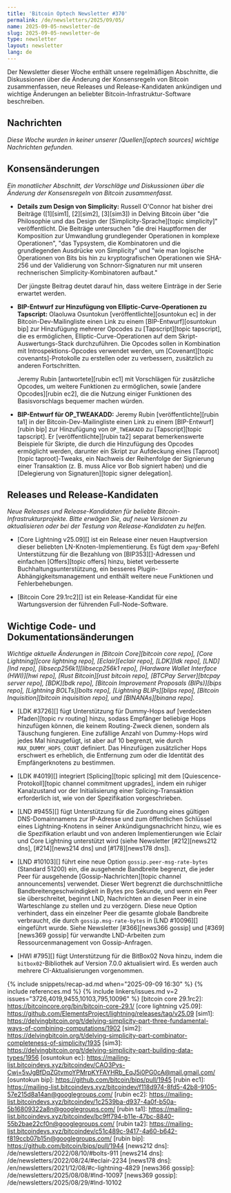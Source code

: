 ```yaml
---
title: 'Bitcoin Optech Newsletter #370'
permalink: /de/newsletters/2025/09/05/
name: 2025-09-05-newsletter-de
slug: 2025-09-05-newsletter-de
type: newsletter
layout: newsletter
lang: de
---
```

Der Newsletter dieser Woche enthält unsere regelmäßigen Abschnitte, die
Diskussionen über die Änderung der Konsensregeln von Bitcoin zusammenfassen,
neue Releases und Release-Kandidaten ankündigen und wichtige Änderungen an
beliebter Bitcoin-Infrastruktur-Software beschreiben.

## Nachrichten

_Diese Woche wurden in keiner unserer [Quellen][optech sources] wichtige Nachrichten gefunden._

## Konsensänderungen

_Ein monatlicher Abschnitt, der Vorschläge und Diskussionen über die Änderung
der Konsensregeln von Bitcoin zusammenfasst._

- **Details zum Design von Simplicity:** Russell O'Connor hat bisher
  drei Beiträge ([1][sim1], [2][sim2], [3][sim3]) in Delving Bitcoin
  über "die Philosophie und das Design der [Simplicity-Sprache][topic simplicity]"
  veröffentlicht. Die Beiträge untersuchen "die drei Hauptformen der
  Komposition zur Umwandlung grundlegender Operationen in komplexe
  Operationen", "das Typsystem, die Kombinatoren und die grundlegenden
  Ausdrücke von Simplicity" und "wie man logische Operationen von Bits
  bis hin zu kryptografischen Operationen wie SHA-256 und der
  Validierung von Schnorr-Signaturen nur mit unseren rechnerischen
  Simplicity-Kombinatoren aufbaut."

  Der jüngste Beitrag deutet darauf hin, dass weitere Einträge in der
  Serie erwartet werden.

- **BIP-Entwurf zur Hinzufügung von Elliptic-Curve-Operationen zu Tapscript:**
  Olaoluwa Osuntokun [veröffentlichte][osuntokun ec] in der Bitcoin-Dev-Mailingliste
  einen Link zu einem [BIP-Entwurf][osuntokun bip] zur Hinzufügung mehrerer
  Opcodes zu [Tapscript][topic tapscript], die es ermöglichen, Elliptic-Curve-Operationen
  auf dem Skript-Auswertungs-Stack durchzuführen. Die Opcodes sollen in
  Kombination mit Introspektions-Opcodes verwendet werden, um [Covenant][topic covenants]-Protokolle
  zu erstellen oder zu verbessern, zusätzlich zu anderen Fortschritten.

  Jeremy Rubin [antwortete][rubin ec1] mit Vorschlägen für zusätzliche
  Opcodes, um weitere Funktionen zu ermöglichen, sowie [andere Opcodes][rubin ec2],
  die die Nutzung einiger Funktionen des Basisvorschlags bequemer machen würden.

- **BIP-Entwurf für OP_TWEAKADD:** Jeremy Rubin [veröffentlichte][rubin ta1]
  in der Bitcoin-Dev-Mailingliste einen Link zu einem [BIP-Entwurf][rubin bip]
  zur Hinzufügung von `OP_TWEAKADD` zu [Tapscript][topic tapscript]. Er
  [veröffentlichte][rubin ta2] separat bemerkenswerte Beispiele für Skripte,
  die durch die Hinzufügung des Opcodes ermöglicht werden, darunter ein
  Skript zur Aufdeckung eines [Taproot][topic taproot]-Tweaks, ein Nachweis
  der Reihenfolge der Signierung einer Transaktion (z. B. muss Alice vor
  Bob signiert haben) und die [Delegierung von Signaturen][topic signer delegation].

## Releases und Release-Kandidaten

_Neue Releases und Release-Kandidaten für beliebte Bitcoin-Infrastrukturprojekte.
Bitte erwägen Sie, auf neue Versionen zu aktualisieren oder bei der Testung von
Release-Kandidaten zu helfen._

- [Core Lightning v25.09][] ist ein Release einer neuen Hauptversion
  dieser beliebten LN-Knoten-Implementierung. Es fügt dem `xpay`-Befehl
  Unterstützung für die Bezahlung von [BIP353][]-Adressen und einfachen
  [Offers][topic offers] hinzu, bietet verbesserte Buchhaltungsunterstützung,
  ein besseres Plugin-Abhängigkeitsmanagement und enthält weitere neue
  Funktionen und Fehlerbehebungen.

- [Bitcoin Core 29.1rc2][] ist ein Release-Kandidat für eine Wartungsversion
  der führenden Full-Node-Software.

## Wichtige Code- und Dokumentationsänderungen

_Wichtige aktuelle Änderungen in [Bitcoin Core][bitcoin core repo],
[Core Lightning][core lightning repo], [Eclair][eclair repo], [LDK][ldk repo],
[LND][lnd repo], [libsecp256k1][libsecp256k1 repo], [Hardware Wallet
Interface (HWI)][hwi repo], [Rust Bitcoin][rust bitcoin repo], [BTCPay
Server][btcpay server repo], [BDK][bdk repo], [Bitcoin Improvement
Proposals (BIPs)][bips repo], [Lightning BOLTs][bolts repo],
[Lightning BLIPs][blips repo], [Bitcoin Inquisition][bitcoin inquisition
repo], und [BINANAs][binana repo]._

- [LDK #3726][] fügt Unterstützung für Dummy-Hops auf [verdeckten Pfaden][topic rv routing]
  hinzu, sodass Empfänger beliebige Hops hinzufügen können, die keinem
  Routing-Zweck dienen, sondern als Täuschung fungieren. Eine zufällige
  Anzahl von Dummy-Hops wird jedes Mal hinzugefügt, ist aber auf 10 begrenzt,
  wie durch `MAX_DUMMY_HOPS_COUNT` definiert. Das Hinzufügen zusätzlicher
  Hops erschwert es erheblich, die Entfernung zum oder die Identität des
  Empfängerknotens zu bestimmen.

- [LDK #4019][] integriert [Splicing][topic splicing] mit dem
  [Quiescence-Protokoll][topic channel commitment upgrades], indem ein
  ruhiger Kanalzustand vor der Initialisierung einer Splicing-Transaktion
  erforderlich ist, wie von der Spezifikation vorgeschrieben.

- [LND #9455][] fügt Unterstützung für die Zuordnung eines gültigen
  DNS-Domainnamens zur IP-Adresse und zum öffentlichen Schlüssel eines
  Lightning-Knotens in seiner Ankündigungsnachricht hinzu, wie es die
  Spezifikation erlaubt und von anderen Implementierungen wie Eclair und
  Core Lightning unterstützt wird (siehe Newsletter [#212][news212 dns],
  [#214][news214 dns] und [#178][news178 dns]).

- [LND #10103][] führt eine neue Option `gossip.peer-msg-rate-bytes`
  (Standard 51200) ein, die ausgehende Bandbreite begrenzt, die jeder
  Peer für ausgehende [Gossip-Nachrichten][topic channel announcements]
  verwendet. Dieser Wert begrenzt die durchschnittliche Bandbreitengeschwindigkeit
  in Bytes pro Sekunde, und wenn ein Peer sie überschreitet, beginnt LND,
  Nachrichten an diesen Peer in eine Warteschlange zu stellen und zu
  verzögern. Diese neue Option verhindert, dass ein einzelner Peer die
  gesamte globale Bandbreite verbraucht, die durch `gossip.msg-rate-bytes`
  in [LND #10096][] eingeführt wurde. Siehe Newsletter [#366][news366 gossip]
  und [#369][news369 gossip] für verwandte LND-Arbeiten zum Ressourcenmanagement
  von Gossip-Anfragen.

- [HWI #795][] fügt Unterstützung für die BitBox02 Nova hinzu, indem die
  `bitbox02`-Bibliothek auf Version 7.0.0 aktualisiert wird. Es werden
  auch mehrere CI-Aktualisierungen vorgenommen.

{% include snippets/recap-ad.md when="2025-09-09 16:30" %}
{% include references.md %}
{% include linkers/issues.md v=2 issues="3726,4019,9455,10103,795,10096" %}
[bitcoin core 29.1rc2]: https://bitcoincore.org/bin/bitcoin-core-29.1/
[core lightning v25.09]: https://github.com/ElementsProject/lightning/releases/tag/v25.09
[sim1]: https://delvingbitcoin.org/t/delving-simplicity-part-three-fundamental-ways-of-combining-computations/1902
[sim2]: https://delvingbitcoin.org/t/delving-simplicity-part-combinator-completeness-of-simplicity/1935
[sim3]: https://delvingbitcoin.org/t/delving-simplicity-part-building-data-types/1956
[osuntokun ec]: https://mailing-list.bitcoindevs.xyz/bitcoindev/CAO3Pvs-Cwj=5vJgBfDqZGtvmoYPMrpKYFAYHRb_EqJ5i0PG0cA@mail.gmail.com/
[osuntokun bip]: https://github.com/bitcoin/bips/pull/1945
[rubin ec1]: https://mailing-list.bitcoindevs.xyz/bitcoindev/f118d974-8fd5-42b8-9105-57e215d8a14an@googlegroups.com/
[rubin ec2]: https://mailing-list.bitcoindevs.xyz/bitcoindev/1c2539ba-d937-4a0f-b50a-5b16809322a8n@googlegroups.com/
[rubin ta1]: https://mailing-list.bitcoindevs.xyz/bitcoindev/bc9ff794-b11e-47bc-8840-55b2bae22cf0n@googlegroups.com/
[rubin ta2]: https://mailing-list.bitcoindevs.xyz/bitcoindev/c51c489c-9417-4a60-b642-f819ccb07b15n@googlegroups.com/
[rubin bip]: https://github.com/bitcoin/bips/pull/1944
[news212 dns]: /de/newsletters/2022/08/10/#bolts-911
[news214 dns]: /de/newsletters/2022/08/24/#eclair-2234
[news178 dns]: /en/newsletters/2021/12/08/#c-lightning-4829
[news366 gossip]: /de/newsletters/2025/08/08/#lnd-10097
[news369 gossip]: /de/newsletters/2025/08/29/#lnd-10102
